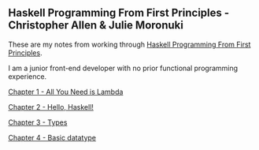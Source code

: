## Haskell Programming From First Principles - Christopher Allen & Julie Moronuki

These are my notes from working through [Haskell Programming From First Principles](http://haskellbook.com/).

I am a junior front-end developer with no prior functional programming experience.

[Chapter 1 - All You Need is Lambda](https://github.com/GemmaStiles/Haskell/blob/master/Chapter_1.md)

[Chapter 2 - Hello, Haskell!](https://github.com/GemmaStiles/Haskell/blob/master/Chapter_2.md)

[Chapter 3 - Types](https://github.com/GemmaStiles/Haskell/blob/master/Chapter_3.md)

[Chapter 4 - Basic datatype](https://github.com/GemmaStiles/Haskell/blob/master/Chapter_4.md)
